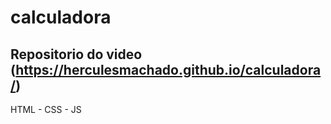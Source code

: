 # calculadora
## Repositorio do video (https://herculesmachado.github.io/calculadora/)
HTML - CSS - JS
